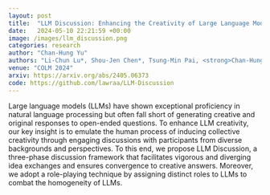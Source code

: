```yaml
---
layout: post
title:  "LLM Discussion: Enhancing the Creativity of Large Language Models via Discussion Framework and Role-Play"
date:   2024-05-10 22:21:59 +00:00
image: /images/llm_discussion.png
categories: research
author: "Chan-Hung Yu"
authors: "Li-Chun Lu*, Shou-Jen Chen*, Tsung-Min Pai, <strong>Chan-Hung Yu</strong>, Hung-yi Lee, Shao-Hua Sun"
venue: "COLM 2024"
arxiv: https://arxiv.org/abs/2405.06373
code: https://github.com/lawraa/LLM-Discussion
---
```

Large language models (LLMs) have shown exceptional proficiency in natural language processing but often fall short of generating creative and original responses to open-ended questions. To enhance LLM creativity, our key insight is to emulate the human process of inducing collective creativity through engaging discussions with participants from diverse backgrounds and perspectives. To this end, we propose LLM Discussion, a three-phase discussion framework that facilitates vigorous and diverging idea exchanges and ensures convergence to creative answers. Moreover, we adopt a role-playing technique by assigning distinct roles to LLMs to combat the homogeneity of LLMs.